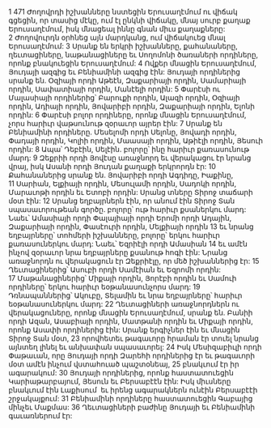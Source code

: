 1 471 Ժողովրդի իշխանները նստեցին Երուսաղէմում ու վիճակ գցեցին, որ տասից մէկը, ում էլ ընկնի վիճակը, մնայ սուրբ քաղաք Երուսաղէմում, իսկ մնացեալ իննը գնան միւս քաղաքները: 2 Ժողովուրդն օրհնեց այն մարդկանց, ում վիճակուեց մնալ Երուսաղէմում:
3 Սրանք են երկրի իշխանները, քահանաները, ղեւտացիները, նաթանացիները եւ Սողոմոնի ծառաների որդիները, որոնք բնակուեցին Երուսաղէմում: 4 Ովքեր մնացին Երուսաղէմում, Յուդայի ազգից եւ Բենիամինի ազգից էին: Յուդայի որդիներից սրանք են. Օզիայի որդի Աթեէն, Զաքարիայի որդին, Սամարիայի որդին, Սափատիայի որդին, Մանէելի որդին: 5 Փարէսի ու Մալասիայի որդիներից՝ Բարուքի որդին, Ալազի որդին, Օզիայի որդին, Ադիայի որդին, Յովարիբի որդին, Զաքարիայի որդին, Ելոնի որդին: 6 Փարէսի բոլոր որդիները, որոնք մնացին Երուսաղէմում, չորս հարիւր վաթսունութ զօրաւոր այրեր էին:
7 Սրանք են Բենիամինի որդիները. Մեսելոմի որդի Սելոնը, Յովադի որդին, Փադայի որդին, Կոլիի որդին, Մաասայի որդին, Աթիէլի որդին, Յեսուի որդին: 8 Ապա՝ Դեբէին, Սելէին. բոլորը՝ ինը հարիւր քառասունութ մարդ: 9 Զեքրիի որդի Յովէսը առաջնորդ եւ վերակացու էր նրանց վրայ, իսկ Ասանի որդի Յուդան քաղաքի երկրորդն էր:
10 Քահանաներից սրանք են. Յովարիբի որդի Ագդիդը, Իաքինը, 11 Սարիան, Ելքիայի որդին, Մեսուլամի որդին, Սադոկի որդին, Մարաւոթի որդին եւ Ետոբի որդին: Սրանց տները Տիրոջ տաճարի մօտ էին: 12 Սրանց եղբայրներն էին, որ անում էին Տիրոջ Տան սպասաւորութեան գործը. բոլորը՝ ութ հարիւր քսաներկու մարդ: Նաեւ՝ Ամասիայի որդի Փալայիայի որդի Երոմի որդի Ադային, Զաքարիայի որդին, Փասէուրի որդին, Մելքիայի որդին 13 եւ նրանց եղբայրները՝ տոհմերի իշխանները, բոլորը՝ երկու հարիւր քառասուներկու մարդ: Նաեւ՝ Եզրիէլի որդի Ամասիան 14 եւ ամէն ինչով զօրաւոր նրա եղբայրները քսանութ հոգի էին: Նրանց առաջնորդն ու վերակացուն էր Զեքրիէլը, որ մեծ իշխաններից էր:
15 Ղեւտացիներից՝ Ասուբի որդի Սամէիան եւ Եզրոմի որդին: 17 Մաթանացիներից՝ Միքայի որդին, Յորէբի որդին եւ Սամուի որդիները՝ երկու հարիւր եօթանասունչորս մարդ:
19 Դռնապաններից՝ Ակուբը, Տելամին եւ նրա եղբայրները՝ հարիւր եօթանասուներկու մարդ: 22 Ղեւտացիների առաջնորդներն ու վերակացուները, որոնք մնացին Երուսաղէմում, սրանք են. Բանիի որդի Ազան, Ասաբիայի որդին, Մատթանի որդին եւ Միքայի որդին, որոնք Ասափի որդիներից էին: Սրանք երգիչներ էին եւ մնացին Տիրոջ Տան մօտ, 23 որովհետեւ թագաւորը հրաման էր տուել նրանց այնտեղ լինել եւ անխափան սպասաւորել: 24 Իսկ Մեսիզաբիւլի որդի Փաթաւան, որը Յուդայի որդի Զարեհի որդիներից էր եւ թագաւորի մօտ ամէն ինչում վստահուած պաշտօնեայ, 25 բնակւում էր իր ագարակում:
30 Յուդայի որդիներից, որոնք հաստատուեցին Կարիաթարբայում, Յեսուն եւ Բերսաբէէն էին: Իսկ միւսները բնակւում էին Լաքիսում  եւ իրենց ագարակներն ունէին Բերսաբէէի շրջակայքում: 31 Բենիամինի որդիները հաստատուեցին Գաբայից մինչեւ Մաքմաս: 36 Ղեւտացիների բաժինը Յուդայի եւ Բենիամինի գաւառներում էր:
